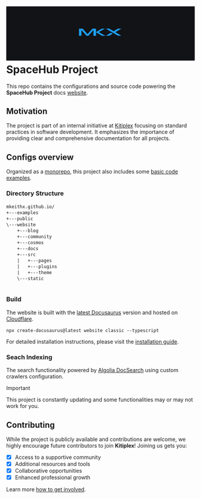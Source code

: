 <div align="center">
  <h1 align="left">
    <a href="https://mkeithx.github.io">
      <img src="./public/img/github-banner.png" alt="The SpaceHub Project">
    </a>
<b>SpaceHub Project</b>
  </h1>
</div>

This repo contains the configurations and source code powering the **SpaceHub Project** docs [website](https://mkeithx.github.io).

## Motivation
The project is part of an internal initiative at [Kitiplex](https://github.com/kitiplex) focusing on standard practices in software development. It emphasizes the importance of providing clear and comprehensive documentation for all projects.


## Configs overview
Organized as a [monorepo](https://github.com/babel/babel/blob/master/doc/design/monorepo.md), this project also includes some [basic code examples](./examples/python-starters/README.md). 

### Directory Structure

```
mkeithx.github.io/
+---examples
+---public
\---website
    +---blog
    +---community
    +---cosmos
    +---docs
    +---src
    |   +---pages
    |   +---plugins
    |   +---theme
    \---static
    
```
### Build
The website is built with the [latest Docusaurus](https://docusaurus.io/) version and hosted on [Cloudflare](https://pages.cloudflare.com/).

```
npx create-docusaurus@latest website classic --typescript
```
For detailed installation instructions, please visit the [installation guide](https://docusaurus.io/docs/installation).

### Seach Indexing
The search functionality powered by [Algolia DocSearch](https://docsearch.algolia.com) using custom crawlers configuration.


> [!IMPORTANT]  
> This project is constantly updating and some functionalities may or may not work for you. 

## Contributing
While the project is publicly available and contributions are welcome, we highly encourage future contributors to join **Kitiplex**! Joining us gets you:

- [x] Access to a supportive community
- [x] Additional resources and tools
- [x] Collaborative opportunities
- [x] Enhanced professional growth

Learn more [how to get involved](https://mkeithx.github.io/community).


<!-- > _A documentation website representing humanity from Dimension C-137 🚀_ -->

<!-- <p align="center">
  <a href="#">
    <img src="https://skillicons.dev/icons?i=react,cloudflare,ts,githubactions,vscode" />
  </a>
</p> -->



